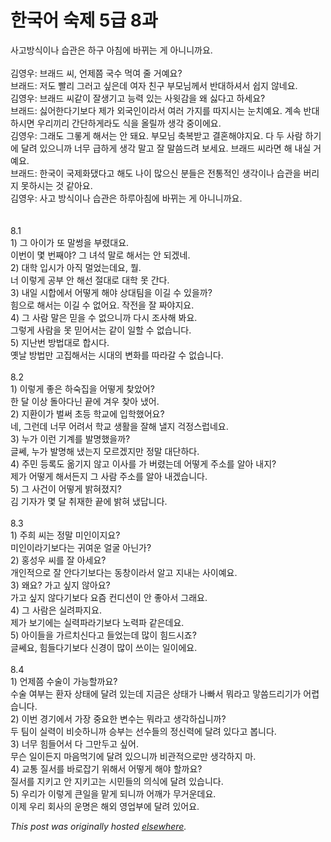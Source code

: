 # 한국어 숙제 5급 8과

<div>
<div>&#49324;&#44256;&#48169;&#49885;&#51060;&#45208; &#49845;&#44288;&#51008; &#54616;&#44396; &#50500;&#52840;&#50640; &#48148;&#45068;&#45716; &#44172; &#50500;&#45768;&#45768;&#44620;&#50836;.</div>
<div><br></div>
<div>&#44608;&#50689;&#50864;: &#48652;&#47000;&#46300; &#50472;, &#50616;&#51228;&#52196; &#44397;&#49688; &#47673;&#50668; &#51460; &#44144;&#50696;&#50836;?</div>
<div>&#48652;&#47000;&#46300;: &#51200;&#46020; &#48744;&#47532; &#44536;&#47084;&#44256; &#49910;&#51008;&#45936; &#50668;&#51088; &#52828;&#44396; &#48512;&#47784;&#45784;&#44760;&#49436; &#48152;&#45824;&#54616;&#49492;&#49436; &#49789;&#51648; &#50506;&#45348;&#50836;.</div>
<div>&#44608;&#50689;&#50864;: &#48652;&#47000;&#46300; &#50472;&#44057;&#51060; &#51096;&#49373;&#44592;&#44256; &#45733;&#47141; &#51080;&#45716; &#49324;&#50967;&#44048;&#51012; &#50780; &#49899;&#45796;&#44256; &#54616;&#49464;&#50836;?</div>
<div>&#48652;&#47000;&#46300;: &#49899;&#50612;&#54620;&#45796;&#44592;&#48372;&#45796; &#51228;&#44032; &#50808;&#44397;&#51064;&#51060;&#46972;&#49436; &#50668;&#47084; &#44032;&#51648;&#47484; &#46384;&#51648;&#49884;&#45716; &#45576;&#52824;&#50696;&#50836;. &#44228;&#49549; &#48152;&#45824;&#54616;&#49884;&#47732; &#50864;&#47532;&#45180;&#47532; &#44036;&#45800;&#54616;&#44172;&#46972;&#46020; &#49885;&#51012; &#50732;&#47540;&#44620; &#49373;&#44033; &#51473;&#51060;&#50640;&#50836;.</div>
<div>&#44608;&#50689;&#50864;: &#44536;&#47000;&#46020; &#44536;&#47223;&#44172; &#54644;&#49436;&#45716; &#50504; &#46076;&#50836;. &#48512;&#47784;&#45784; &#52629;&#48373;&#48155;&#44256; &#44208;&#54844;&#54644;&#50556;&#51648;&#50836;. &#45796; &#46160; &#49324;&#46988; &#54616;&#44592;&#50640; &#45804;&#47140; &#51080;&#51004;&#45768;&#44620; &#45320;&#47924; &#44553;&#54616;&#44172; &#49373;&#44033; &#47568;&#44256; &#51096; &#47568;&#50432;&#46300;&#47140; &#48372;&#49464;&#50836;. &#48652;&#47000;&#46300; &#50472;&#46972;&#47732; &#54644; &#45236;&#49892; &#44144;&#50696;&#50836;.</div>
<div>&#48652;&#47000;&#46300;: &#54620;&#44397;&#51060; &#44397;&#51228;&#54868;&#45844;&#45796;&#44256; &#54644;&#46020; &#45208;&#51060; &#47566;&#51004;&#49888; &#48516;&#46308;&#51008; &#51204;&#53685;&#51201;&#51064; &#49373;&#44033;&#51060;&#45208; &#49845;&#44288;&#51012; &#48260;&#47532;&#51648; &#47803;&#54616;&#49884;&#45716; &#44163; &#44057;&#50500;&#50836;.</div>
<div>&#44608;&#50689;&#50864;: &#49324;&#44256; &#48169;&#49885;&#51060;&#45208; &#49845;&#44288;&#51008; &#54616;&#47336;&#50500;&#52840;&#50640; &#48148;&#45068;&#45716; &#44172; &#50500;&#45768;&#45768;&#44620;&#50836;.</div>
<div><br></div>
<div><br></div>
<div>8.1</div>
<div>1) &#44536; &#50500;&#51060;&#44032; &#46608; &#47568;&#50045;&#51012; &#48512;&#47160;&#45824;&#50836;.</div>
<div>&#51060;&#48264;&#51060; &#47751; &#48264;&#51704;&#50556;? &#44536; &#45376;&#49437; &#47568;&#47196; &#54644;&#49436;&#45716; &#50504; &#46104;&#44192;&#45348;.</div>
<div>2) &#45824;&#54617; &#51077;&#49884;&#44032; &#50500;&#51649; &#47680;&#50632;&#45716;&#45936;&#50836;, &#47960;.</div>
<div>&#45320; &#51060;&#47111;&#44172; &#44277;&#48512; &#50504; &#54644;&#49440; &#51208;&#45824;&#47196; &#45824;&#54617; &#47803; &#44036;&#45796;.</div>
<div>3) &#45236;&#51068; &#49884;&#54633;&#50640;&#49436; &#50612;&#46523;&#44172; &#54644;&#50556; &#49345;&#45824;&#54016;&#51012; &#51060;&#44600; &#49688; &#51080;&#51012;&#44620;?</div>
<div>&#55192;&#51004;&#47196; &#54644;&#49436;&#45716; &#51060;&#44600; &#49688; &#50630;&#50612;&#50836;. &#51089;&#51204;&#51012; &#51096; &#51676;&#50556;&#51648;&#50836;.</div>
<div>4) &#44536; &#49324;&#46988; &#47568;&#51008; &#48127;&#51012; &#49688; &#50630;&#51004;&#45768;&#44620; &#45796;&#49884; &#51312;&#49324;&#54644; &#48400;&#50836;.</div>
<div>&#44536;&#47111;&#44172; &#49324;&#46988;&#51012; &#47803; &#48127;&#50612;&#49436;&#45716; &#44057;&#51060; &#51068;&#54624; &#49688; &#50630;&#49845;&#45768;&#45796;.</div>
<div>5) &#51648;&#45212;&#48264; &#48169;&#48277;&#45824;&#47196; &#54633;&#49884;&#45796;.</div>
<div>&#50715;&#45216; &#48169;&#48277;&#47564; &#44256;&#51665;&#54644;&#49436;&#45716; &#49884;&#45824;&#51032; &#48320;&#54868;&#47484; &#46384;&#46972;&#44040; &#49688; &#50630;&#49845;&#45768;&#45796;.</div>
<div><br></div>
<div>8.2</div>
<div>1) &#51060;&#47111;&#44172; &#51339;&#51008; &#54616;&#49689;&#51665;&#51012; &#50612;&#46523;&#44172; &#52286;&#50520;&#50612;?</div>
<div>&#54620; &#45804; &#51060;&#49345; &#46028;&#50500;&#45796;&#45772; &#45149;&#50640; &#44200;&#50864; &#52286;&#50500; &#45256;&#50612;.</div>
<div>2) &#51648;&#54872;&#51060;&#44032; &#48268;&#50024; &#52488;&#46321; &#54617;&#44368;&#50640; &#51077;&#54617;&#54664;&#50612;&#50836;?</div>
<div>&#45348;, &#44536;&#47088;&#45936; &#45320;&#47924; &#50612;&#47140;&#49436; &#54617;&#44368; &#49373;&#54876;&#51012; &#51096;&#54644; &#45244;&#51648; &#44145;&#51221;&#49828;&#47101;&#45348;&#50836;.</div>
<div>3) &#45572;&#44032; &#51060;&#47088; &#44592;&#44228;&#47484; &#48156;&#47749;&#54664;&#51012;&#44620;?</div>
<div>&#44544;&#50052;, &#45572;&#44032; &#48156;&#47749;&#54644; &#45256;&#45716;&#51648; &#47784;&#47476;&#44192;&#51648;&#47564; &#51221;&#47568; &#45824;&#45800;&#54616;&#45796;.</div>
<div>4) &#51452;&#48124; &#46321;&#47197;&#46020; &#50734;&#44592;&#51648; &#50506;&#44256; &#51060;&#49324;&#47484; &#44032; &#48260;&#47160;&#45716;&#45936; &#50612;&#46523;&#44172; &#51452;&#49548;&#47484; &#50508;&#50500; &#45236;&#51648;?</div>
<div>&#51228;&#44032; &#50612;&#46523;&#44172; &#54644;&#49436;&#46304;&#51648; &#44536; &#49324;&#46988; &#51452;&#49548;&#47484; &#50508;&#50500; &#45236;&#44192;&#49845;&#45768;&#45796;.</div>
<div>5) &#44536; &#49324;&#44148;&#51060; &#50612;&#46523;&#44172; &#48157;&#54784;&#51276;&#51648;?</div>
<div>&#44608; &#44592;&#51088;&#44032; &#47751; &#45804; &#52712;&#51116;&#54620; &#45149;&#50640; &#48157;&#54784; &#45256;&#45813;&#45768;&#45796;.</div>
<div><br></div>
<div>8.3</div>
<div>1) &#51452;&#55148; &#50472;&#45716; &#51221;&#47568; &#48120;&#51064;&#51060;&#51648;&#50836;?</div>
<div>&#48120;&#51064;&#51060;&#46972;&#44592;&#48372;&#45796;&#45716; &#44480;&#50668;&#50868; &#50620;&#44404; &#50500;&#45772;&#44032;?</div>
<div>2) &#54861;&#49457;&#50864; &#50472;&#47484; &#51096; &#50500;&#49464;&#50836;?</div>
<div>&#44060;&#51064;&#51201;&#51004;&#47196; &#51096; &#50504;&#45796;&#44592;&#48372;&#45796;&#45716; &#46041;&#52285;&#51060;&#46972;&#49436; &#50508;&#44256; &#51648;&#45236;&#45716; &#49324;&#51060;&#50696;&#50836;.</div>
<div>3) &#50780;&#50836;? &#44032;&#44256; &#49910;&#51648; &#50506;&#50500;&#50836;?</div>
<div>&#44032;&#44256; &#49910;&#51648; &#50506;&#45796;&#44592;&#48372;&#45796; &#50836;&#51608; &#52968;&#46356;&#49496;&#51060; &#50504; &#51339;&#50500;&#49436; &#44536;&#47000;&#50836;.</div>
<div>4) &#44536; &#49324;&#46988;&#51008; &#49892;&#47140;&#54028;&#51648;&#50836;.</div>
<div>&#51228;&#44032; &#48372;&#44592;&#50640;&#45716; &#49892;&#47141;&#54028;&#46972;&#44592;&#48372;&#45796; &#45432;&#47141;&#54028; &#44057;&#51008;&#45936;&#50836;.</div>
<div>5) &#50500;&#51060;&#46308;&#51012; &#44032;&#47476;&#52824;&#49888;&#45796;&#44256; &#46308;&#50632;&#45716;&#45936; &#47566;&#51060; &#55192;&#46300;&#49884;&#51424;?</div>
<div>&#44544;&#50052;&#50836;, &#55192;&#46308;&#45796;&#44592;&#48372;&#45796; &#49888;&#44221;&#51060; &#47566;&#51060; &#50416;&#51060;&#45716; &#51068;&#51060;&#50640;&#50836;.</div>
<div><br></div>
<div>
<div>8.4</div>
<div>1) &#50616;&#51228;&#52196; &#49688;&#49696;&#51060; &#44032;&#45733;&#54624;&#44620;&#50836;?</div>
<div>&#49688;&#49696; &#50668;&#48512;&#45716; &#54872;&#51088; &#49345;&#53468;&#50640; &#45804;&#47140; &#51080;&#45716;&#45936; &#51648;&#44552;&#51008; &#49345;&#53468;&#44032; &#45208;&#48736;&#49436; &#47952;&#46972;&#44256; &#47587;&#50432;&#46300;&#47532;&#44592;&#44032; &#50612;&#47157;&#49845;&#45768;&#45796;.</div>
<div>2) &#51060;&#48264; &#44221;&#44592;&#50640;&#49436; &#44032;&#51109; &#51473;&#50836;&#54620; &#48320;&#49688;&#45716; &#47952;&#46972;&#44256; &#49373;&#44033;&#54616;&#49901;&#45768;&#44620;?</div>
<div>&#46160; &#54016;&#51060; &#49892;&#47141;&#51060; &#48708;&#49847;&#54616;&#45768;&#44620; &#49849;&#48512;&#45716; &#49440;&#49688;&#46308;&#51032; &#51221;&#49888;&#47141;&#50640; &#45804;&#47140; &#51080;&#45796;&#44256; &#48389;&#45768;&#45796;.</div>
<div>3) &#45320;&#47924; &#55192;&#46308;&#50612;&#49436; &#45796; &#44536;&#47564;&#46160;&#44256; &#49910;&#50612;.</div>
<div>&#47924;&#49832; &#51068;&#51060;&#46304;&#51648; &#47560;&#51020;&#47673;&#44592;&#50640; &#45804;&#47140; &#51080;&#51004;&#45768;&#44620; &#48708;&#44288;&#51201;&#51004;&#47196;&#47564; &#49373;&#44033;&#54616;&#51648; &#47560;.</div>
<div>4) &#44368;&#53685; &#51656;&#49436;&#47484; &#48148;&#47196;&#51105;&#44592; &#50948;&#54644;&#49436; &#50612;&#46523;&#44172; &#54644;&#50556; &#54624;&#44620;&#50836;?</div>
<div>&#51656;&#49436;&#47484; &#51648;&#53412;&#44256; &#50504; &#51648;&#53412;&#44256;&#45716; &#49884;&#48124;&#46308;&#51032; &#51032;&#49885;&#50640; &#45804;&#47140; &#51080;&#49845;&#45768;&#45796;.</div>
<div>5) &#50864;&#47532;&#44032; &#51060;&#47111;&#44172; &#53360;&#51068;&#51012; &#47585;&#44172; &#46104;&#45768;&#44620; &#50612;&#44648;&#44032; &#47924;&#44144;&#50868;&#45936;&#50836;.</div>
<div>&#51060;&#51228; &#50864;&#47532; &#54924;&#49324;&#51032; &#50868;&#47749;&#51008; &#54644;&#50808; &#50689;&#50629;&#48512;&#50640; &#45804;&#47140; &#51080;&#50612;&#50836;.</div>
</div>
</div>


*This post was originally hosted [elsewhere](http://planspace.blogspot.com/2009/09/5-8.html).*

